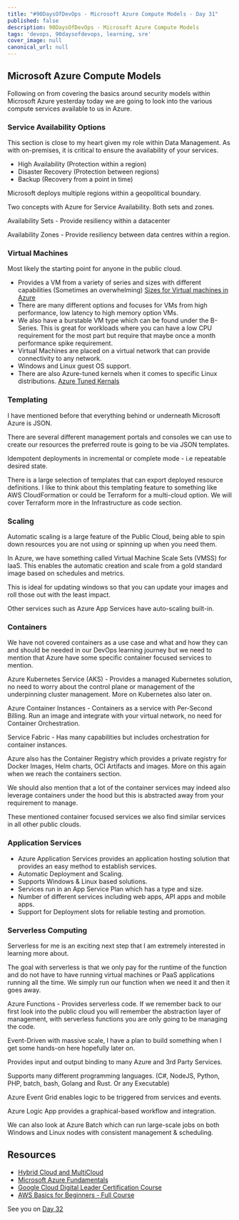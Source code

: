 ```yaml
---
title: "#90DaysOfDevOps - Microsoft Azure Compute Models - Day 31"
published: false
description: 90DaysOfDevOps - Microsoft Azure Compute Models
tags: 'devops, 90daysofdevops, learning, sre'
cover_image: null
canonical_url: null
---
```

## Microsoft Azure Compute Models

Following on from covering the basics around security models within Microsoft Azure yesterday today we are going to look into the various compute services available to us in Azure. 

### Service Availability Options 

This section is close to my heart given my role within Data Management. As with on-premises, it is critical to ensure the availability of your services. 

- High Availability (Protection within a region)
- Disaster Recovery (Protection between regions)
- Backup (Recovery from a point in time)

Microsoft deploys multiple regions within a geopolitical boundary. 

Two concepts with Azure for Service Availability. Both sets and zones. 

Availability Sets - Provide resiliency within a datacenter 

Availability Zones - Provide resiliency between data centres within a region.  

### Virtual Machines 

Most likely the starting point for anyone in the public cloud. 

- Provides a VM from a variety of series and sizes with different capabilities (Sometimes an overwhelming) [Sizes for Virtual machines in Azure](https://docs.microsoft.com/en-us/azure/virtual-machines/sizes)
- There are many different options and focuses for VMs from high performance, low latency to high memory option VMs. 
- We also have a burstable VM type which can be found under the B-Series. This is great for workloads where you can have a low CPU requirement for the most part but require that maybe once a month performance spike requirement. 
-  Virtual Machines are placed on a virtual network that can provide connectivity to any network. 
-  Windows and Linux guest OS support. 
-  There are also Azure-tuned kernels when it comes to specific Linux distributions. [Azure Tuned Kernals](https://docs.microsoft.com/en-us/azure/virtual-machines/linux/endorsed-distros#azure-tuned-kernels)

### Templating 

I have mentioned before that everything behind or underneath Microsoft Azure is JSON. 

There are several different management portals and consoles we can use to create our resources the preferred route is going to be via JSON templates. 

Idempotent deployments in incremental or complete mode - i.e repeatable desired state. 

There is a large selection of templates that can export deployed resource definitions. I like to think about this templating feature to something like AWS CloudFormation or could be Terraform for a multi-cloud option. We will cover Terraform more in the Infrastructure as code section. 

### Scaling

Automatic scaling is a large feature of the Public Cloud, being able to spin down resources you are not using or spinning up when you need them. 

In Azure, we have something called Virtual Machine Scale Sets (VMSS) for IaaS. This enables the automatic creation and scale from a gold standard image based on schedules and metrics. 

This is ideal for updating windows so that you can update your images and roll those out with the least impact. 

Other services such as Azure App Services have auto-scaling built-in. 

### Containers 

We have not covered containers as a use case and what and how they can and should be needed in our DevOps learning journey but we need to mention that Azure have some specific container focused services to mention. 

Azure Kubernetes Service (AKS) - Provides a managed Kubernetes solution, no need to worry about the control plane or management of the underpinning cluster management. More on Kubernetes also later on. 

Azure Container Instances - Containers as a service with Per-Second Billing. Run an image and integrate with your virtual network, no need for Container Orchestration. 

Service Fabric - Has many capabilities but includes orchestration for container instances. 

Azure also has the Container Registry which provides a private registry for Docker Images, Helm charts, OCI Artifacts and images. More on this again when we reach the containers section. 

We should also mention that a lot of the container services may indeed also leverage containers under the hood but this is abstracted away from your requirement to manage. 

These mentioned container focused services we also find similar services in all other public clouds. 

### Application Services 

- Azure Application Services provides an application hosting solution that provides an easy method to establish services. 
- Automatic Deployment and Scaling. 
- Supports Windows & Linux based solutions. 
- Services run in an App Service Plan which has a type and size. 
- Number of different services including web apps, API apps and mobile apps. 
- Support for Deployment slots for reliable testing and promotion. 

### Serverless Computing 

Serverless for me is an exciting next step that I am extremely interested in learning more about. 

The goal with serverless is that we only pay for the runtime of the function and do not have to have running virtual machines or PaaS applications running all the time. We simply run our function when we need it and then it goes away. 

Azure Functions - Provides serverless code. If we remember back to our first look into the public cloud you will remember the abstraction layer of management, with serverless functions you are only going to be managing the code. 

Event-Driven with massive scale, I have a plan to build something when I get some hands-on here hopefully later on. 

Provides input and output binding to many Azure and 3rd Party Services. 

Supports many different programming languages. (C#, NodeJS, Python, PHP, batch, bash, Golang and Rust. Or any Executable)

Azure Event Grid enables logic to be triggered from services and events. 

Azure Logic App provides a graphical-based workflow and integration. 

We can also look at Azure Batch which can run large-scale jobs on both Windows and Linux nodes with consistent management & scheduling. 

## Resources 

- [Hybrid Cloud and MultiCloud](https://www.youtube.com/watch?v=qkj5W98Xdvw)
- [Microsoft Azure Fundamentals](https://www.youtube.com/watch?v=NKEFWyqJ5XA&list=WL&index=130&t=12s)
- [Google Cloud Digital Leader Certification Course](https://www.youtube.com/watch?v=UGRDM86MBIQ&list=WL&index=131&t=10s)
- [AWS Basics for Beginners - Full Course](https://www.youtube.com/watch?v=ulprqHHWlng&t=5352s)

See you on [Day 32](day32.md) 

